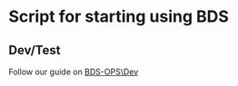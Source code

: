 # Script for starting using BDS

## Dev/Test

Follow our guide on [BDS-OPS\Dev](https://github.com/bdverseofficial/bds-ops/tree/master/dev)